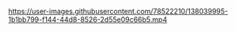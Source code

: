 

https://user-images.githubusercontent.com/78522210/138039995-1b1bb799-f144-44d8-8526-2d55e09c66b5.mp4


